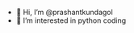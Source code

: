 - 👋 Hi, I’m @prashantkundagol
- 👀 I’m interested in python coding 


<!---
prashantkundagol/prashantkundagol is a ✨ special ✨ repository because its `README.md` (this file) appears on your GitHub profile.
You can click the Preview link to take a look at your changes.
--->
